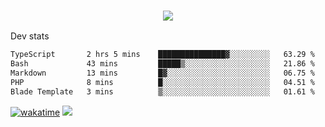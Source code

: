 <h3 align="center">
  <a href="https://github.com/spoopy2023">
      <img src="https://github-profile-trophy.vercel.app/?username=Spoopy2023&no-bg=true&no-frame=true">
  </a>
</h3>

Dev stats
<!--START_SECTION:waka-->

```txt
TypeScript       2 hrs 5 mins    ███████████████▓░░░░░░░░░   63.29 %
Bash             43 mins         █████▒░░░░░░░░░░░░░░░░░░░   21.86 %
Markdown         13 mins         █▓░░░░░░░░░░░░░░░░░░░░░░░   06.75 %
PHP              8 mins          █░░░░░░░░░░░░░░░░░░░░░░░░   04.51 %
Blade Template   3 mins          ▒░░░░░░░░░░░░░░░░░░░░░░░░   01.61 %
```

<!--END_SECTION:waka-->
[![wakatime](https://wakatime.com/badge/user/018ece4c-ff65-47b1-86a2-26e4e720c978.svg)](https://wakatime.com/@mac_g)
<img src="https://camo.githubusercontent.com/935c1e1091fb0ce9d975d06263ed4bc014721cd7e52b557f59b07c85da01afe3/68747470733a2f2f6b6f6d617265762e636f6d2f67687076632f3f757365726e616d653d5843726166744d616e3532266c6162656c3d566965777326636f6c6f723d626c7565267374796c653d706c6173746963">
